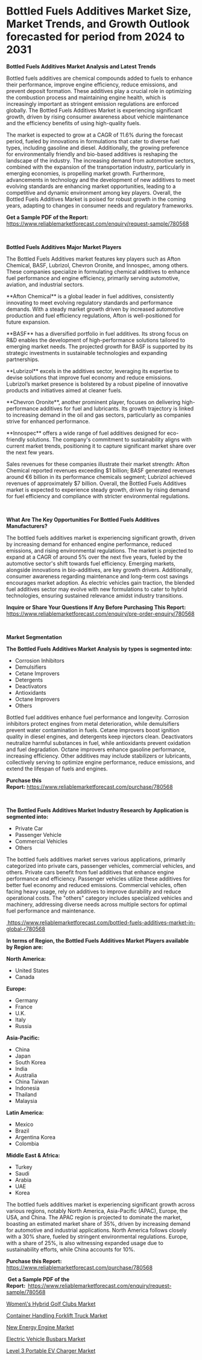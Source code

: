 <p><h1>Bottled Fuels Additives Market Size, Market Trends, and Growth Outlook forecasted for period from 2024 to 2031</h1></p><p><strong>Bottled Fuels Additives Market Analysis and Latest Trends</strong></p>
<p><p>Bottled fuels additives are chemical compounds added to fuels to enhance their performance, improve engine efficiency, reduce emissions, and prevent deposit formation. These additives play a crucial role in optimizing the combustion process and maintaining engine health, which is increasingly important as stringent emission regulations are enforced globally. The Bottled Fuels Additives Market is experiencing significant growth, driven by rising consumer awareness about vehicle maintenance and the efficiency benefits of using high-quality fuels. </p><p>The market is expected to grow at a CAGR of 11.6% during the forecast period, fueled by innovations in formulations that cater to diverse fuel types, including gasoline and diesel. Additionally, the growing preference for environmentally friendly and bio-based additives is reshaping the landscape of the industry. The increasing demand from automotive sectors, combined with the expansion of the transportation industry, particularly in emerging economies, is propelling market growth. Furthermore, advancements in technology and the development of new additives to meet evolving standards are enhancing market opportunities, leading to a competitive and dynamic environment among key players. Overall, the Bottled Fuels Additives Market is poised for robust growth in the coming years, adapting to changes in consumer needs and regulatory frameworks.</p></p>
<p><strong>Get a Sample PDF of the Report:&nbsp;</strong> <a href="https://www.reliablemarketforecast.com/enquiry/request-sample/780568?utm_campaign=1742&utm_medium=2&utm_source=Github&utm_content=ia&utm_term=15102024&utm_id=bottled-fuels-additives">https://www.reliablemarketforecast.com/enquiry/request-sample/780568</a></p>
<p>&nbsp;</p>
<p><strong>Bottled Fuels Additives Major Market Players</strong></p>
<p><p>The Bottled Fuels Additives market features key players such as Afton Chemical, BASF, Lubrizol, Chevron Oronite, and Innospec, among others. These companies specialize in formulating chemical additives to enhance fuel performance and engine efficiency, primarily serving automotive, aviation, and industrial sectors.</p><p>**Afton Chemical** is a global leader in fuel additives, consistently innovating to meet evolving regulatory standards and performance demands. With a steady market growth driven by increased automotive production and fuel efficiency regulations, Afton is well-positioned for future expansion.</p><p>**BASF** has a diversified portfolio in fuel additives. Its strong focus on R&D enables the development of high-performance solutions tailored to emerging market needs. The projected growth for BASF is supported by its strategic investments in sustainable technologies and expanding partnerships.</p><p>**Lubrizol** excels in the additives sector, leveraging its expertise to devise solutions that improve fuel economy and reduce emissions. Lubrizol’s market presence is bolstered by a robust pipeline of innovative products and initiatives aimed at cleaner fuels.</p><p>**Chevron Oronite**, another prominent player, focuses on delivering high-performance additives for fuel and lubricants. Its growth trajectory is linked to increasing demand in the oil and gas sectors, particularly as companies strive for enhanced performance.</p><p>**Innospec** offers a wide range of fuel additives designed for eco-friendly solutions. The company's commitment to sustainability aligns with current market trends, positioning it to capture significant market share over the next few years.</p><p>Sales revenues for these companies illustrate their market strength: Afton Chemical reported revenues exceeding $1 billion; BASF generated revenues around €6 billion in its performance chemicals segment; Lubrizol achieved revenues of approximately $7 billion. Overall, the Bottled Fuels Additives market is expected to experience steady growth, driven by rising demand for fuel efficiency and compliance with stricter environmental regulations.</p></p>
<p>&nbsp;</p>
<p><strong>What Are The Key Opportunities For Bottled Fuels Additives Manufacturers?</strong></p>
<p><p>The bottled fuels additives market is experiencing significant growth, driven by increasing demand for enhanced engine performance, reduced emissions, and rising environmental regulations. The market is projected to expand at a CAGR of around 5% over the next five years, fueled by the automotive sector's shift towards fuel efficiency. Emerging markets, alongside innovations in bio-additives, are key growth drivers. Additionally, consumer awareness regarding maintenance and long-term cost savings encourages market adoption. As electric vehicles gain traction, the blended fuel additives sector may evolve with new formulations to cater to hybrid technologies, ensuring sustained relevance amidst industry transitions.</p></p>
<p><strong>Inquire or Share Your Questions If Any Before Purchasing This Report:</strong> <a href="https://www.reliablemarketforecast.com/enquiry/pre-order-enquiry/780568?utm_campaign=1742&utm_medium=2&utm_source=Github&utm_content=ia&utm_term=15102024&utm_id=bottled-fuels-additives">https://www.reliablemarketforecast.com/enquiry/pre-order-enquiry/780568</a></p>
<p>&nbsp;</p>
<p><strong>Market Segmentation</strong></p>
<p><strong>The Bottled Fuels Additives Market Analysis by types is segmented into:</strong></p>
<p><ul><li>Corrosion Inhibitors</li><li>Demulsifiers</li><li>Cetane Improvers</li><li>Detergents</li><li>Deactivators</li><li>Antioxidants</li><li>Octane Improvers</li><li>Others</li></ul></p>
<p><p>Bottled fuel additives enhance fuel performance and longevity. Corrosion inhibitors protect engines from metal deterioration, while demulsifiers prevent water contamination in fuels. Cetane improvers boost ignition quality in diesel engines, and detergents keep injectors clean. Deactivators neutralize harmful substances in fuel, while antioxidants prevent oxidation and fuel degradation. Octane improvers enhance gasoline performance, increasing efficiency. Other additives may include stabilizers or lubricants, collectively serving to optimize engine performance, reduce emissions, and extend the lifespan of fuels and engines.</p></p>
<p><strong>Purchase this Report:&nbsp;</strong><a href="https://www.reliablemarketforecast.com/purchase/780568?utm_campaign=1742&utm_medium=2&utm_source=Github&utm_content=ia&utm_term=15102024&utm_id=bottled-fuels-additives">https://www.reliablemarketforecast.com/purchase/780568</a></p>
<p>&nbsp;</p>
<p><strong>The Bottled Fuels Additives Market Industry Research by Application is segmented into:</strong></p>
<p><ul><li>Private Car</li><li>Passenger Vehicle</li><li>Commercial Vehicles</li><li>Others</li></ul></p>
<p><p>The bottled fuels additives market serves various applications, primarily categorized into private cars, passenger vehicles, commercial vehicles, and others. Private cars benefit from fuel additives that enhance engine performance and efficiency. Passenger vehicles utilize these additives for better fuel economy and reduced emissions. Commercial vehicles, often facing heavy usage, rely on additives to improve durability and reduce operational costs. The "others" category includes specialized vehicles and machinery, addressing diverse needs across multiple sectors for optimal fuel performance and maintenance.</p></p>
<p><a href="https://www.reliablemarketforecast.com/bottled-fuels-additives-market-in-global-r780568?utm_campaign=1742&utm_medium=2&utm_source=Github&utm_content=ia&utm_term=15102024&utm_id=bottled-fuels-additives">&nbsp;https://www.reliablemarketforecast.com/bottled-fuels-additives-market-in-global-r780568</a></p>
<p><strong>In terms of Region, the Bottled Fuels Additives Market Players available by Region are:</strong></p>
<p>
    <p> <strong> North America: </strong>
        <ul>
            <li>United States</li>
            <li>Canada</li>
        </ul>
        </p> 
    <p> <strong> Europe: </strong>
        <ul>
            <li>Germany</li>
            <li>France</li>
            <li>U.K.</li>
            <li>Italy</li>
            <li>Russia</li>
        </ul>
        </p> 
    <p> <strong> Asia-Pacific: </strong>
        <ul>
            <li>China</li>
            <li>Japan</li>
            <li>South Korea</li>
            <li>India</li>
            <li>Australia</li>
            <li>China Taiwan</li>
            <li>Indonesia</li>
            <li>Thailand</li>
            <li>Malaysia</li>
        </ul>
        </p> 
    <p> <strong> Latin America: </strong>
        <ul>
            <li>Mexico</li>
            <li>Brazil</li>
            <li>Argentina Korea</li>
            <li>Colombia</li>
        </ul>
        </p> 
    <p> <strong> Middle East & Africa: </strong>
        <ul>
            <li>Turkey</li>
            <li>Saudi</li>
            <li>Arabia</li>
            <li>UAE</li>
            <li>Korea</li>
        </ul>
    </p>
    </p>
<p><p>The bottled fuels additives market is experiencing significant growth across various regions, notably North America, Asia-Pacific (APAC), Europe, the USA, and China. The APAC region is projected to dominate the market, boasting an estimated market share of 35%, driven by increasing demand for automotive and industrial applications. North America follows closely with a 30% share, fueled by stringent environmental regulations. Europe, with a share of 25%, is also witnessing expanded usage due to sustainability efforts, while China accounts for 10%.</p></p>
<p><strong>Purchase this Report: </strong><a href="https://www.reliablemarketforecast.com/purchase/780568?utm_campaign=1742&utm_medium=2&utm_source=Github&utm_content=ia&utm_term=15102024&utm_id=bottled-fuels-additives">https://www.reliablemarketforecast.com/purchase/780568</a></p>
<p>&nbsp;<strong>Get a Sample PDF of the Report:&nbsp;&nbsp;</strong><a href="https://www.reliablemarketforecast.com/enquiry/request-sample/780568?utm_campaign=1742&utm_medium=2&utm_source=Github&utm_content=ia&utm_term=15102024&utm_id=bottled-fuels-additives">https://www.reliablemarketforecast.com/enquiry/request-sample/780568</a></p>
<p><strong></strong></p>
<p><p><a href="https://github.com/JakirUddin651/Market-Research-Report-List-1/blob/main/womens-hybrid-golf-clubs-market.md?utm_campaign=1742&utm_medium=2&utm_source=Github&utm_content=ia&utm_term=15102024&utm_id=bottled-fuels-additives">Women\'s Hybrid Golf Clubs Market</a></p><p><a href="https://www.linkedin.com/pulse/container-handling-forklift-truck-market-investigation-industry-ndiuc?utm_campaign=1742&utm_medium=2&utm_source=Github&utm_content=ia&utm_term=15102024&utm_id=bottled-fuels-additives">Container Handling Forklift Truck Market</a></p><p><a href="https://www.linkedin.com/pulse/investment-opportunities-new-energy-engine-sector-risk-analysis-w4pwc?utm_campaign=1742&utm_medium=2&utm_source=Github&utm_content=ia&utm_term=15102024&utm_id=bottled-fuels-additives">New Energy Engine Market</a></p><p><a href="https://www.linkedin.com/pulse/global-electric-vehicle-busbars-market-trends-forecasts-strategic-9ab7c?utm_campaign=1742&utm_medium=2&utm_source=Github&utm_content=ia&utm_term=15102024&utm_id=bottled-fuels-additives">Electric Vehicle Busbars Market</a></p><p><a href="https://www.linkedin.com/pulse/level-3-portable-ev-charger-market-overview-global-trends-monjc?utm_campaign=1742&utm_medium=2&utm_source=Github&utm_content=ia&utm_term=15102024&utm_id=bottled-fuels-additives">Level 3 Portable EV Charger Market</a></p></p>